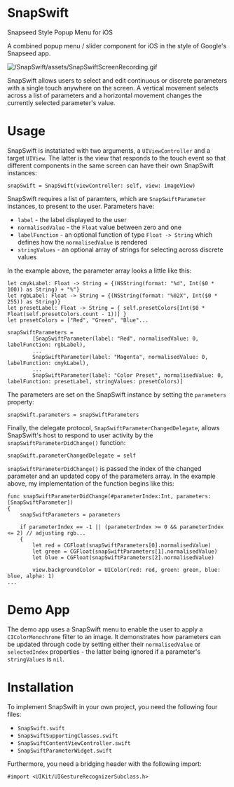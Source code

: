 # SnapSwift
Snapseed Style Popup Menu for iOS

A combined popup menu / slider component for iOS in the style of Google's Snapseed app.

![/SnapSwift/assets/SnapSwiftScreenRecording.gif](/SnapSwift/assets/SnapSwiftScreenRecording.gif)

SnapSwift allows users to select and edit continuous or discrete parameters with a single touch anywhere on the screen. A vertical movement selects across a list of parameters and a horizontal movement changes the currently selected parameter's value.

# Usage

SnapSwift is instatiated with two arguments, a ```UIViewController``` and a target ```UIView```. The latter is the view that responds to the touch event so that different components in the same screen can have their own SnapSwift instances:

```
snapSwift = SnapSwift(viewController: self, view: imageView)
```

SnapSwift requires a list of paramters, which are ```SnapSwiftParameter``` instances, to present to the user. Parameters have:

* ```label``` - the label displayed to the user
* ```normalisedValue``` - the ```Float``` value between zero and one
* ```labelFunction``` - an optional function of type ```Float -> String``` which defines how the ```normalisedValue``` is rendered
* ```stringValues``` - an optional array of strings for selecting across discrete values
 
In the example above, the parameter array looks a little like this:

```
let cmykLabel: Float -> String = {(NSString(format: "%d", Int($0 * 100)) as String) + "%"}
let rgbLabel: Float -> String = {(NSString(format: "%02X", Int($0 * 255)) as String)}
let presetLabel: Float -> String = { self.presetColors[Int($0 * Float(self.presetColors.count - 1))] }
let presetColors = ["Red", "Green", "Blue"...
        
snapSwiftParameters =
        [SnapSwiftParameter(label: "Red", normalisedValue: 0, labelFunction: rgbLabel),
        ...
        SnapSwiftParameter(label: "Magenta", normalisedValue: 0, labelFunction: cmykLabel),
        ...
        SnapSwiftParameter(label: "Color Preset", normalisedValue: 0, labelFunction: presetLabel, stringValues: presetColors)]
```

The parameters are set on the SnapSwift instance by setting the ```parameters``` property:

```
snapSwift.parameters = snapSwiftParameters
```

Finally, the delegate protocol, ```SnapSwiftParameterChangedDelegate```, allows SnapSwift's host to respond to user activity by the ```snapSwiftParameterDidChange()``` function:

```
snapSwift.parameterChangedDelegate = self
```

```snapSwiftParameterDidChange()``` is passed the index of the changed parameter and an updated copy of the parameters array. In the example above, my implementation of the function begins like this:

```
func snapSwiftParameterDidChange(#parameterIndex:Int, parameters: [SnapSwiftParameter])
{
    snapSwiftParameters = parameters
    
    if parameterIndex == -1 || (parameterIndex >= 0 && parameterIndex <= 2) // adjusting rgb...
    {
        let red = CGFloat(snapSwiftParameters[0].normalisedValue)
        let green = CGFloat(snapSwiftParameters[1].normalisedValue)
        let blue = CGFloat(snapSwiftParameters[2].normalisedValue)
        
        view.backgroundColor = UIColor(red: red, green: green, blue: blue, alpha: 1)
...
```

# Demo App

The demo app uses a SnapSwift menu to enable the user to apply a ```CIColorMonochrome``` filter to an image. It demonstrates how parameters can be updated through code by setting either their ```normalisedValue``` or ```selectedIndex``` properties - the latter being ignored if a parameter's ```stringValues``` is ```nil```.

# Installation

To implement SnapSwift in your own project, you need the following four files:

* ```SnapSwift.swift```
* ```SnapSwiftSupportingClasses.swift```
*  ```SnapSwiftContentViewController.swift```
*  ```SnapSwiftParameterWidget.swift```

Furthermore, you need a bridging header with the following import:

```
#import <UIKit/UIGestureRecognizerSubclass.h>
```

